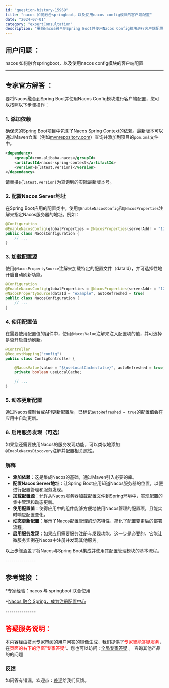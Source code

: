 ```yaml
---
id: "question-history-15969"
title: "nacos 如何融合springboot，以及使用nacos config模块的客户端配置"
date: "2024-07-01"
category: "expertConsultation"
description: "要将Nacos融合到Spring Boot并使用Nacos Config模块进行客户端配置，您可以按照以下步骤操作：### 1. 添加依赖确保您的Spring Boot项目中包含了Nacos Spring Context的依赖。最新版本可以通过Maven仓库（例如[mvnrepository.com"
---
```


## 用户问题 ： 
 nacos 如何融合springboot，以及使用nacos config模块的客户端配置  

---------------
## 专家官方解答 ：

要将Nacos融合到Spring Boot并使用Nacos Config模块进行客户端配置，您可以按照以下步骤操作：

### 1. 添加依赖
确保您的Spring Boot项目中包含了Nacos Spring Context的依赖。最新版本可以通过Maven仓库（例如[mvnrepository.com](https://mvnrepository.com/artifact/com.alibaba.nacos/nacos-spring-context)）查询并添加到项目的`pom.xml`文件中。

```xml
<dependency>
    <groupId>com.alibaba.nacos</groupId>
    <artifactId>nacos-spring-context</artifactId>
    <version>${latest.version}</version>
</dependency>
```

请替换`${latest.version}`为查询到的实际最新版本号。

### 2. 配置Nacos Server地址
在Spring Boot应用的配置类中，使用`@EnableNacosConfig`和`@NacosProperties`注解来指定Nacos服务器的地址。例如：

```java
@Configuration
@EnableNacosConfig(globalProperties = @NacosProperties(serverAddr = "127.0.0.1:8848"))
public class NacosConfiguration {
    // ...
}
```

### 3. 加载配置源
使用`@NacosPropertySource`注解来加载特定的配置文件（dataId），并可选择性地开启自动刷新功能。

```java
@Configuration
@EnableNacosConfig(globalProperties = @NacosProperties(serverAddr = "127.0.0.1:8848"))
@NacosPropertySource(dataId = "example", autoRefreshed = true)
public class NacosConfiguration {
    // ...
}
```

### 4. 使用配置值
在需要使用配置值的组件中，使用`@NacosValue`注解来注入配置项的值，并可选择是否开启自动刷新。

```java
@Controller
@RequestMapping("config")
public class ConfigController {

    @NacosValue(value = "${useLocalCache:false}", autoRefreshed = true)
    private boolean useLocalCache;

    // ...
}
```

### 5. 动态更新配置
通过Nacos控制台或API更新配置后，已标记`autoRefreshed = true`的配置值会在应用中自动更新。

### 6. 启用服务发现（可选）
如果您还需要使用Nacos的服务发现功能，可以类似地添加`@EnableNacosDiscovery`注解并配置相关属性。

### 解释
- **添加依赖**：这是集成Nacos的基础，通过Maven引入必要的库。
- **配置Nacos Server地址**：让Spring Boot应用知道Nacos服务器的位置，以便进行配置管理和服务发现。
- **加载配置源**：允许从Nacos服务器加载配置文件到Spring环境中，实现配置的集中管理和动态更新。
- **使用配置值**：使得应用中的组件能够方便地使用Nacos管理的配置项，且能实时响应配置变化。
- **动态更新配置**：展示了Nacos配置管理的动态特性，简化了配置变更后的部署流程。
- **启用服务发现**：如果应用需要服务注册与发现功能，这一步是必要的，它能让微服务实例在Nacos中注册并发现其他服务。

以上步骤涵盖了将Nacos与Spring Boot集成并使用其配置管理模块的基本流程。


<font color="#949494">---------------</font> 


## 参考链接 ：

*专家经验：nacos 与 springboot 联合使用 
 
 *[Nacos 融合 Spring，成为注册配置中心](https://nacos.io/docs/latest/ecology/use-nacos-with-spring)


 <font color="#949494">---------------</font> 
 


## <font color="#FF0000">答疑服务说明：</font> 

本内容经由技术专家审阅的用户问答的镜像生成，我们提供了<font color="#FF0000">专家智能答疑服务</font>，在<font color="#FF0000">页面的右下的浮窗”专家答疑“</font>。您也可以访问 : [全局专家答疑](https://answer.opensource.alibaba.com/docs/intro) 。 咨询其他产品的的问题

### 反馈
如问答有错漏，欢迎点：[差评](https://ai.nacos.io/user/feedbackByEnhancerGradePOJOID?enhancerGradePOJOId=15971)给我们反馈。
